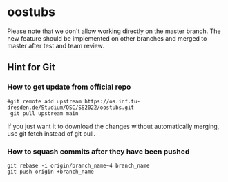 # oostubs
Please note that we don't allow working directly on the master branch. The new feature should be implemented on other branches and merged to master after test and team review.

## Hint for Git
### How to get update from official repo
```
#git remote add upstream https://os.inf.tu-dresden.de/Studium/OSC/SS2022/oostubs.git
 git pull upstream main
```
If you just want it to download the changes without automatically merging, use git fetch instead of git pull.
### How to squash commits after they have been pushed
```
git rebase -i origin/branch_name~4 branch_name
git push origin +branch_name

```

